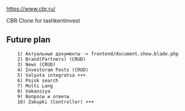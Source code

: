 https://www.cbr.ru/

CBR Clone for tashkentinvest

## Future plan
```
    1) Актуальные документы -> frontend/document.show.blade.php
    2) Brand(Partners) (CRUD)
    3) News (CRUD)
    4) Investoram Posts (CRUD)
    5) Valyuta integratsa +++
    6) Poisk search
    7) Multi Lang
    8) Vakansiya
    9) Вопросы и ответы
    10) Zakupki (Controller) +++
```

